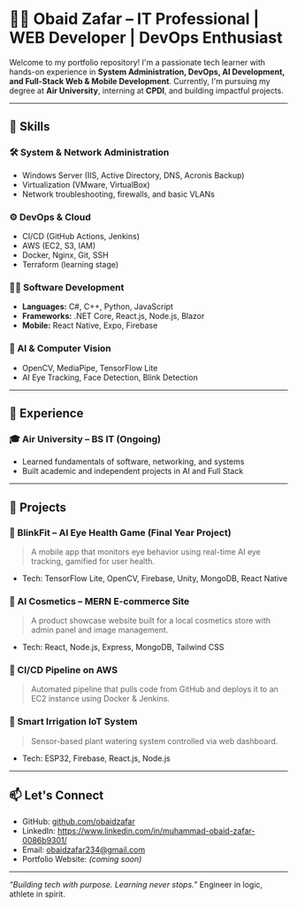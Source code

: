 # 👨‍💻 Obaid Zafar – IT Professional | WEB Developer | DevOps Enthusiast

Welcome to my portfolio repository! I'm a passionate tech learner with hands-on experience in **System Administration, DevOps, AI Development, and Full-Stack Web & Mobile Development**. Currently, I'm pursuing my degree at **Air University**, interning at **CPDI**, and building impactful projects.

---

## 🧠 Skills

### 🛠️ System & Network Administration
- Windows Server (IIS, Active Directory, DNS, Acronis Backup)
- Virtualization (VMware, VirtualBox)
- Network troubleshooting, firewalls, and basic VLANs

### ⚙️ DevOps & Cloud
- CI/CD (GitHub Actions, Jenkins)
- AWS (EC2, S3, IAM)
- Docker, Nginx, Git, SSH
- Terraform (learning stage)

### 👨‍💻 Software Development
- **Languages:** C#, C++, Python, JavaScript
- **Frameworks:** .NET Core, React.js, Node.js, Blazor
- **Mobile:** React Native, Expo, Firebase

### 🧠 AI & Computer Vision
- OpenCV, MediaPipe, TensorFlow Lite
- AI Eye Tracking, Face Detection, Blink Detection

---

## 💼 Experience

### 🎓 Air University – BS IT (Ongoing)
- Learned fundamentals of software, networking, and systems
- Built academic and independent projects in AI and Full Stack


---

## 🚀 Projects

### 🔹 BlinkFit – AI Eye Health Game (Final Year Project)
> A mobile app that monitors eye behavior using real-time AI eye tracking, gamified for user health.
- Tech: TensorFlow Lite, OpenCV, Firebase, Unity, MongoDB, React Native

### 🔹 AI Cosmetics – MERN E-commerce Site
> A product showcase website built for a local cosmetics store with admin panel and image management.
- Tech: React, Node.js, Express, MongoDB, Tailwind CSS

### 🔹 CI/CD Pipeline on AWS
> Automated pipeline that pulls code from GitHub and deploys it to an EC2 instance using Docker & Jenkins.

### 🔹 Smart Irrigation IoT System
> Sensor-based plant watering system controlled via web dashboard.
- Tech: ESP32, Firebase, React.js, Node.js



---

## 📫 Let's Connect

- GitHub: [github.com/obaidzafar](https://github.com/obaid069)
- LinkedIn: https://www.linkedin.com/in/muhammad-obaid-zafar-0086b9301/
- Email: obaidzafar234@gmail.com
- Portfolio Website: *(coming soon)*

---

_“Building tech with purpose. Learning never stops.”_
Engineer in logic, athlete in spirit.
